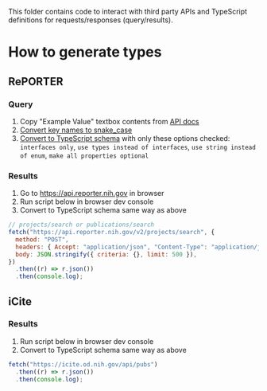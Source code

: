 This folder contains code to interact with third party APIs and TypeScript definitions for requests/responses (query/results).

# How to generate types

## RePORTER

### Query

1. Copy "Example Value" textbox contents from [API docs](https://api.reporter.nih.gov/)
1. [Convert key names to snake_case](https://www.better-converter.com/JSON-Modifiers/Json-Snake-Case-Converter)
1. [Convert to TypeScript schema](https://app.quicktype.io/?l=ts) with only these options checked: `interfaces only`, `use types instead of interfaces`, `use string instead of enum`, `make all properties optional`

### Results

1. Go to https://api.reporter.nih.gov in browser
1. Run script below in browser dev console
1. Convert to TypeScript schema same way as above

```js
// projects/search or publications/search
fetch("https://api.reporter.nih.gov/v2/projects/search", {
  method: "POST",
  headers: { Accept: "application/json", "Content-Type": "application/json" },
  body: JSON.stringify({ criteria: {}, limit: 500 }),
})
  .then((r) => r.json())
  .then(console.log);
```

## iCite

### Results

1. Run script below in browser dev console
1. Convert to TypeScript schema same way as above

```js
fetch("https://icite.od.nih.gov/api/pubs")
  .then((r) => r.json())
  .then(console.log);
```
